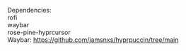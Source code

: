 Dependencies:</br>
rofi</br>
waybar</br>
rose-pine-hyprcursor</br>
Waybar: https://github.com/jamsnxs/hyprpuccin/tree/main
